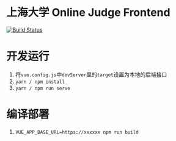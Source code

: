 # 上海大学 Online Judge Frontend
[![Build Status](https://travis-ci.org/shuoj/shu-online-judge-fe.svg?branch=master)](https://travis-ci.org/shuoj/shu-online-judge-fe)


# 开发运行
1. 将`vue.config.js`中`devServer`里的`target`设置为本地的后端接口
2. `yarn / npm install`
3. `yarn / npm run serve`


# 编译部署
1. `VUE_APP_BASE_URL=https://xxxxxx npm run build`
